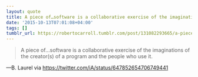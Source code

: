 ```yaml
---
layout: quote
title: A piece of…software is a collaborative exercise of the imaginations of the creator(s) of a program and the people who use it
date: '2015-10-13T07:01:08+04:00'
tags: []
tumblr_url: https://robertocarroll.tumblr.com/post/131082293665/a-piece-ofsoftware-is-a-collaborative-exercise-of
---
```

<blockquote>A piece of…software is a collaborative exercise of the imaginations of the creator(s) of a program and the people who use it.</blockquote>&#8212;B. Laurel via <a href="https://twitter.com/iA/status/647852654706749441">https://twitter.com/iA/status/647852654706749441</a><br/>
